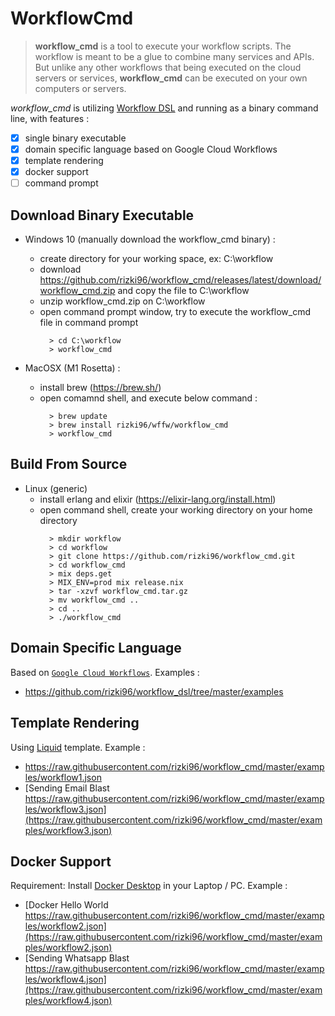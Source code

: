# WorkflowCmd

> **workflow_cmd** is a tool to execute your workflow scripts. 
> The workflow is meant to be a glue to combine many services and APIs. 
> But unlike any other workflows that being executed on the cloud servers or services, **workflow_cmd** can be executed on your own computers or servers.

*workflow_cmd* is utilizing [Workflow DSL](https://github.com/rizki96/workflow_dsl) and running as a binary command line, with features : 
- [x] single binary executable
- [x] domain specific language based on Google Cloud Workflows
- [x] template rendering
- [x] docker support
- [ ] command prompt

## Download Binary Executable

  - Windows 10 (manually download the workflow_cmd binary) :
    - create directory for your working space, ex: C:\workflow
    - download https://github.com/rizki96/workflow_cmd/releases/latest/download/workflow_cmd.zip and copy the file to C:\workflow
    - unzip workflow_cmd.zip on C:\workflow
    - open command prompt window, try to execute the workflow_cmd file in command prompt
      ```console
        > cd C:\workflow
        > workflow_cmd
      ```

  - MacOSX (M1 Rosetta) :
    - install brew (https://brew.sh/)
    - open comamnd shell, and execute below command :
      ```console
        > brew update
        > brew install rizki96/wffw/workflow_cmd
        > workflow_cmd
      ```

## Build From Source

  - Linux (generic)
    - install erlang and elixir (https://elixir-lang.org/install.html)
    - open command shell, create your working directory on your home directory
      ```console
        > mkdir workflow
        > cd workflow
        > git clone https://github.com/rizki96/workflow_cmd.git
        > cd workflow_cmd
        > mix deps.get
        > MIX_ENV=prod mix release.nix
        > tar -xzvf workflow_cmd.tar.gz
        > mv workflow_cmd ..
        > cd ..
        > ./workflow_cmd
      ```

## Domain Specific Language

Based on [`Google Cloud Workflows`](https://cloud.google.com/workflows/docs/reference/syntax).
Examples :
- https://github.com/rizki96/workflow_dsl/tree/master/examples

## Template Rendering

Using [Liquid](https://shopify.github.io/liquid/) template.
Example :
- https://raw.githubusercontent.com/rizki96/workflow_cmd/master/examples/workflow1.json
- [Sending Email Blast https://raw.githubusercontent.com/rizki96/workflow_cmd/master/examples/workflow3.json](https://raw.githubusercontent.com/rizki96/workflow_cmd/master/examples/workflow3.json)

## Docker Support

Requirement: Install [Docker Desktop](https://www.docker.com/products/docker-desktop) in your Laptop / PC.
Example :
- [Docker Hello World https://raw.githubusercontent.com/rizki96/workflow_cmd/master/examples/workflow2.json](https://raw.githubusercontent.com/rizki96/workflow_cmd/master/examples/workflow2.json)
- [Sending Whatsapp Blast https://raw.githubusercontent.com/rizki96/workflow_cmd/master/examples/workflow4.json](https://raw.githubusercontent.com/rizki96/workflow_cmd/master/examples/workflow4.json)
